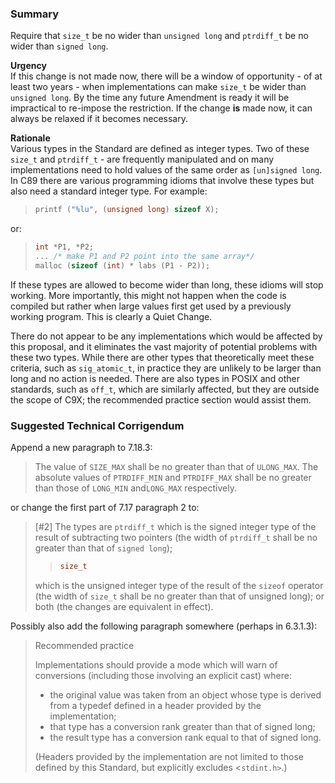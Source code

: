 ### Summary

Require that `size_t` be no wider than `unsigned long` and `ptrdiff_t` be no
wider than `signed long`.

**Urgency**  
If this change is not made now, there will be a window of opportunity \- of at
least two years \- when implementations can make `size_t` be wider than
`unsigned long`. By the time any future Amendment is ready it will be
impractical to re-impose the restriction. If the change **is** made now, it can
always be relaxed if it becomes necessary.

**Rationale**  
Various types in the Standard are defined as integer types. Two of these
`size_t` and `ptrdiff_t` \- are frequently manipulated and on many
implementations need to hold values of the same order as `[un]signed long`. In
C89 there are various programming idioms that involve these types but also need
a standard integer type. For example:

> ```c
> printf ("%lu", (unsigned long) sizeof X);
> ```

or:

> ```c
> int *P1, *P2;
> ... /* make P1 and P2 point into the same array*/
> malloc (sizeof (int) * labs (P1 - P2));
> ```

If these types are allowed to become wider than long, these idioms will stop
working. More importantly, this might not happen when the code is compiled but
rather when large values first get used by a previously working program. This is
clearly a Quiet Change.

There do not appear to be any implementations which would be affected by this
proposal, and it eliminates the vast majority of potential problems with these
two types. While there are other types that theoretically meet these criteria,
such as `sig_atomic_t`, in practice they are unlikely to be larger than long and
no action is needed. There are also types in POSIX and other standards, such as
`off_t`, which are similarly affected, but they are outside the scope of C9X;
the recommended practice section would assist them.

### Suggested Technical Corrigendum

Append a new paragraph to 7.18.3:

> The value of `SIZE_MAX` shall be no greater than that of `ULONG_MAX`. The
> absolute values of `PTRDIFF_MIN` and `PTRDIFF_MAX` shall be no greater than
> those of `LONG_MIN` and`LONG_MAX` respectively.

or change the first part of 7.17 paragraph 2 to:

> \[#2] The types are `ptrdiff_t` which is the signed integer type of the result
> of subtracting two pointers (the width of `ptrdiff_t` shall be no greater than
> that of `signed long`);
>
> > ```c
> > size_t
> > ```
>
> which is the unsigned integer type of the result of the `sizeof` operator (the
> width of `size_t` shall be no greater than that of unsigned long); or both (the
> changes are equivalent in effect).

Possibly also add the following paragraph somewhere (perhaps in 6.3.1.3):

> Recommended practice
>
> Implementations should provide a mode which will warn of conversions (including
> those involving an explicit cast) where:
>
> * the original value was taken from an object whose type is derived from a typedef defined in a header provided by the implementation;
> * that type has a conversion rank greater than that of signed long;
> * the result type has a conversion rank equal to that of signed long.
>
> (Headers provided by the implementation are not limited to those defined by this
> Standard, but explicitly excludes \<`stdint.h>`.)
